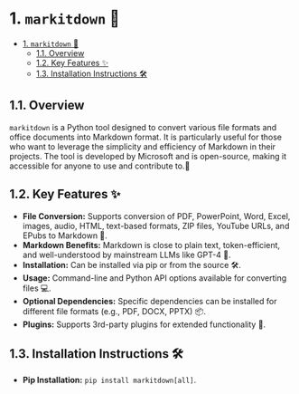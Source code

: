 # 1. `markitdown` 📄

- [1. `markitdown` 📄](#1-markitdown-)
  - [1.1. Overview](#11-overview)
  - [1.2. Key Features ✨](#12-key-features-)
  - [1.3. Installation Instructions 🛠️](#13-installation-instructions-️)



## 1.1. Overview
`markitdown` is a Python tool designed to convert various file formats and office documents into Markdown format. It is particularly useful for those who want to leverage the simplicity and efficiency of Markdown in their projects. The tool is developed by Microsoft and is open-source, making it accessible for anyone to use and contribute to.📜

## 1.2. Key Features ✨
- **File Conversion:** Supports conversion of PDF, PowerPoint, Word, Excel, images, audio, HTML, text-based formats, ZIP files, YouTube URLs, and EPubs to Markdown 🔄.
- **Markdown Benefits:** Markdown is close to plain text, token-efficient, and well-understood by mainstream LLMs like GPT-4 📑.
- **Installation:** Can be installed via pip or from the source 🛠️.
- **Usage:** Command-line and Python API options available for converting files 💻.
- **Optional Dependencies:** Specific dependencies can be installed for different file formats (e.g., PDF, DOCX, PPTX) 📦.
- **Plugins:** Supports 3rd-party plugins for extended functionality 🔌.


## 1.3. Installation Instructions 🛠️
- **Pip Installation:** `pip install markitdown[all]`.